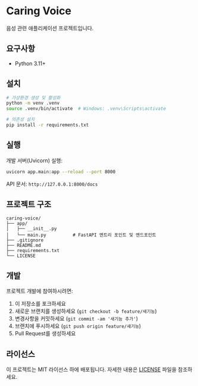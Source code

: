 # Caring Voice

음성 관련 애플리케이션 프로젝트입니다.

## 요구사항

- Python 3.11+

## 설치

```bash
# 가상환경 생성 및 활성화
python -m venv .venv
source .venv/bin/activate  # Windows: .venv\Scripts\activate

# 의존성 설치
pip install -r requirements.txt
```

## 실행

개발 서버(Uvicorn) 실행:

```bash
uvicorn app.main:app --reload --port 8000
```

API 문서: `http://127.0.0.1:8000/docs`

## 프로젝트 구조

```
caring-voice/
├── app/
│   ├── __init__.py
│   └── main.py          # FastAPI 엔트리 포인트 및 엔드포인트
├── .gitignore
├── README.md
├── requirements.txt
└── LICENSE
```

## 개발

프로젝트 개발에 참여하시려면:

1. 이 저장소를 포크하세요
2. 새로운 브랜치를 생성하세요 (`git checkout -b feature/새기능`)
3. 변경사항을 커밋하세요 (`git commit -am '새기능 추가'`)
4. 브랜치에 푸시하세요 (`git push origin feature/새기능`)
5. Pull Request를 생성하세요

## 라이선스

이 프로젝트는 MIT 라이선스 하에 배포됩니다. 자세한 내용은 [LICENSE](LICENSE) 파일을 참조하세요.
